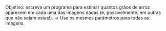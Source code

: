 Objetivo: escreva um programa para estimar quantos grãos de arroz aparecem em cada uma das imagens dadas (e, possivelmente, em outras que não sejam estas!).
-> Use os mesmos parâmetros para todas as imagens.